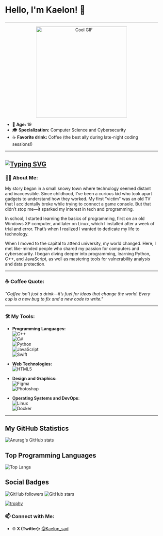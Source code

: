 
# Hello, I'm Kaelon! 👋

###

---

<p align="center">
  <img src="https://64.media.tumblr.com/c23f7e43354d3db62d5faa48aa176854/tumblr_ofasxvbPq61rttv88o1_500.gif" alt="Cool GIF" width="300">
</p>

- 🎂 **Age:** 19  
- 🎓 **Specialization:** Computer Science and Cybersecurity  
- ☕ **Favorite drink:** Coffee (the best ally during late-night coding sessions!)  

---
[![Typing SVG](https://readme-typing-svg.herokuapp.com?color=ffffff&lines=I'm+involved+in+cybersecurity)](https://git.io/typing-svg)
---

### 🧑‍💻 **About Me:**  

My story began in a small snowy town where technology seemed distant and inaccessible. Since childhood, I’ve been a curious kid who took apart gadgets to understand how they worked. My first "victim" was an old TV that I accidentally broke while trying to connect a game console. But that didn’t stop me—it sparked my interest in tech and programming.  

In school, I started learning the basics of programming, first on an old Windows XP computer, and later on Linux, which I installed after a week of trial and error. That’s when I realized I wanted to dedicate my life to technology.  

When I moved to the capital to attend university, my world changed. Here, I met like-minded people who shared my passion for computers and cybersecurity. I began diving deeper into programming, learning Python, C++, and JavaScript, as well as mastering tools for vulnerability analysis and data protection.  

---

### ☕ **Coffee Quote:**  
*"Coffee isn’t just a drink—it’s fuel for ideas that change the world. Every cup is a new bug to fix and a new code to write."*  

---

### 🛠️ **My Tools:**  
- **Programming Languages:**  
  ![C++](https://img.shields.io/badge/-C++-00599C?logo=cplusplus&logoColor=white)  
  ![C#](https://img.shields.io/badge/-C%23-239120?logo=csharp&logoColor=white)  
  ![Python](https://img.shields.io/badge/-Python-3776AB?logo=python&logoColor=white)  
  ![JavaScript](https://img.shields.io/badge/-JavaScript-F7DF1E?logo=javascript&logoColor=black)  
  ![Swift](https://img.shields.io/badge/-Swift-F05138?logo=swift&logoColor=white)  

- **Web Technologies:**  
  ![HTML5](https://img.shields.io/badge/-HTML5-E34F26?logo=html5&logoColor=white)  

- **Design and Graphics:**  
  ![Figma](https://img.shields.io/badge/-Figma-F24E1E?logo=figma&logoColor=white)  
  ![Photoshop](https://img.shields.io/badge/-Photoshop-31A8FF?logo=adobephotoshop&logoColor=white)  

- **Operating Systems and DevOps:**  
  ![Linux](https://img.shields.io/badge/-Linux-FCC624?logo=linux&logoColor=black)  
  ![Docker](https://img.shields.io/badge/-Docker-2496ED?logo=docker&logoColor=white)  

---


## My GitHub Statistics

![Anurag's GitHub stats](https://github-readme-stats.vercel.app/api?username=Kaelon-sad&theme=midnight-purple)

## Top Programming Languages
![Top Langs](https://github-readme-stats.vercel.app/api/top-langs/?username=Kaelon-sad&layout=compact&theme=midnight-purple)


## Social Badges

![GitHub followers](https://img.shields.io/github/followers/Kaelon-sad?style=social)
![GitHub stars](https://img.shields.io/github/stars/Kaelon-sad?style=social)


[![trophy](https://github-profile-trophy.vercel.app/?username=Kaelon-sad)](https://github.com/ryo-ma/github-profile-trophy)


###

### 📫 **Connect with Me:**  
- 🌐 **X (Twitter):** [@Kaelon_sad](https://twitter.com/Kaelon_sad)  

